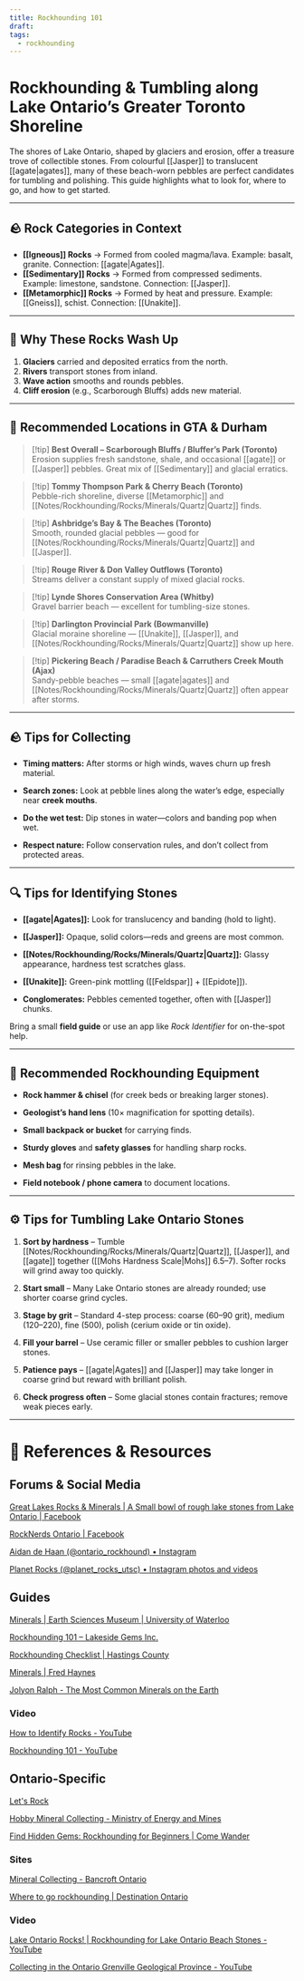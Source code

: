 ```yaml
---
title: Rockhounding 101
draft: 
tags:
  - rockhounding
---
```


# Rockhounding & Tumbling along Lake Ontario’s Greater Toronto Shoreline

The shores of Lake Ontario, shaped by glaciers and erosion, offer a treasure trove of collectible stones. From colourful [[Jasper]] to translucent [[agate|agates]], many of these beach-worn pebbles are perfect candidates for tumbling and polishing. This guide highlights what to look for, where to go, and how to get started.

---
## 🪨 Rock Categories in Context

- **[[Igneous]] Rocks** → Formed from cooled magma/lava. Example: basalt, granite. Connection: [[agate|Agates]].  
- **[[Sedimentary]] Rocks** → Formed from compressed sediments. Example: limestone, sandstone. Connection: [[Jasper]].  
- **[[Metamorphic]] Rocks** → Formed by heat and pressure. Example: [[Gneiss]], schist. Connection: [[Unakite]].  

---
## 🌊 Why These Rocks Wash Up

1. **Glaciers** carried and deposited erratics from the north.  
2. **Rivers** transport stones from inland.  
3. **Wave action** smooths and rounds pebbles.  
4. **Cliff erosion** (e.g., Scarborough Bluffs) adds new material.  

---
## 🧭 Recommended Locations in GTA & Durham

> [!tip] **Best Overall – Scarborough Bluffs / Bluffer’s Park (Toronto)**  
> Erosion supplies fresh sandstone, shale, and occasional [[agate]] or [[Jasper]] pebbles. Great mix of [[Sedimentary]] and glacial erratics.  

> [!tip] **Tommy Thompson Park & Cherry Beach (Toronto)**  
> Pebble-rich shoreline, diverse [[Metamorphic]] and [[Notes/Rockhounding/Rocks/Minerals/Quartz|Quartz]] finds.  

> [!tip] **Ashbridge’s Bay & The Beaches (Toronto)**  
> Smooth, rounded glacial pebbles — good for [[Notes/Rockhounding/Rocks/Minerals/Quartz|Quartz]] and [[Jasper]].  

> [!tip] **Rouge River & Don Valley Outflows (Toronto)**  
> Streams deliver a constant supply of mixed glacial rocks.  

> [!tip] **Lynde Shores Conservation Area (Whitby)**  
> Gravel barrier beach — excellent for tumbling-size stones.  

> [!tip] **Darlington Provincial Park (Bowmanville)**  
> Glacial moraine shoreline — [[Unakite]], [[Jasper]], and [[Notes/Rockhounding/Rocks/Minerals/Quartz|Quartz]] show up here.  

> [!tip] **Pickering Beach / Paradise Beach & Carruthers Creek Mouth (Ajax)**  
> Sandy-pebble beaches — small [[agate|agates]] and [[Notes/Rockhounding/Rocks/Minerals/Quartz|Quartz]] often appear after storms.  

---
## 🪨 Tips for Collecting

- **Timing matters:** After storms or high winds, waves churn up fresh material.
    
- **Search zones:** Look at pebble lines along the water’s edge, especially near **creek mouths**.
    
- **Do the wet test:** Dip stones in water—colors and banding pop when wet.
    
- **Respect nature:** Follow conservation rules, and don’t collect from protected areas.

---

## 🔍 Tips for Identifying Stones

- **[[agate|Agates]]:** Look for translucency and banding (hold to light).
    
- **[[Jasper]]:** Opaque, solid colors—reds and greens are most common.
    
- **[[Notes/Rockhounding/Rocks/Minerals/Quartz|Quartz]]:** Glassy appearance, hardness test scratches glass.
    
- **[[Unakite]]:** Green-pink mottling ([[Feldspar]] + [[Epidote]]).
    
- **Conglomerates:** Pebbles cemented together, often with [[Jasper]] chunks.

Bring a small **field guide** or use an app like _Rock Identifier_ for on-the-spot help.

---

## 🎒 Recommended Rockhounding Equipment

- **Rock hammer & chisel** (for creek beds or breaking larger stones).
    
- **Geologist’s hand lens** (10× magnification for spotting details).
    
- **Small backpack or bucket** for carrying finds.
    
- **Sturdy gloves** and **safety glasses** for handling sharp rocks.
    
- **Mesh bag** for rinsing pebbles in the lake.
    
- **Field notebook / phone camera** to document locations.

---

## ⚙️ Tips for Tumbling Lake Ontario Stones

1. **Sort by hardness** – Tumble [[Notes/Rockhounding/Rocks/Minerals/Quartz|Quartz]], [[Jasper]], and [[agate]] together ([[Mohs Hardness Scale|Mohs]] 6.5–7). Softer rocks will grind away too quickly.
    
2. **Start small** – Many Lake Ontario stones are already rounded; use shorter coarse grind cycles.
    
3. **Stage by grit** – Standard 4-step process: coarse (60–90 grit), medium (120–220), fine (500), polish (cerium oxide or tin oxide).
    
4. **Fill your barrel** – Use ceramic filler or smaller pebbles to cushion larger stones.
    
5. **Patience pays** – [[agate|Agates]] and [[Jasper]] may take longer in coarse grind but reward with brilliant polish.
    
6. **Check progress often** – Some glacial stones contain fractures; remove weak pieces early.

---

# 🔗 References & Resources 

## Forums & Social Media
[Great Lakes Rocks & Minerals \| A Small bowl of rough lake stones from Lake Ontario \| Facebook](https://www.facebook.com/groups/106675549490547/posts/2435959739895438/)

[RockNerds Ontario \| Facebook](https://www.facebook.com/groups/2374179776176676)

[Aidan de Haan (@ontario\_rockhound) • Instagram](https://www.instagram.com/ontario_rockhound/)

[Planet Rocks (@planet\_rocks\_utsc) • Instagram photos and videos](https://www.instagram.com/planet_rocks_utsc/)

## Guides
[Minerals \| Earth Sciences Museum \| University of Waterloo](https://uwaterloo.ca/earth-sciences-museum/educational-resources/minerals)

[Rockhounding 101 – Lakeside Gems Inc.](https://lakesidegems.com/blogs/news/rockhounding-101)

[Rockhounding Checklist | Hastings County](https://hastingscounty.com/adventures/rockhounding-checklist)

[Minerals \| Fred Haynes](https://fredmhaynes.com/category/minerals/)

[Jolyon Ralph - The Most Common Minerals on the Earth](https://www.mindat.org/a/common_minerals)

### Video
[How to Identify Rocks - YouTube](https://www.youtube.com/watch?v=cyBLmW5k06c&t=612s)

[Rockhounding 101 - YouTube](https://youtube.com/playlist?list=PLnFAl_1x4xMqxKk_ZuWNuCnyGc6UtuiPI&si=NQ9xauTyVt8WN91R)

## Ontario-Specific
[Let's Rock](https://planetrocks.utsc.utoronto.ca/index.html)

[Hobby Mineral Collecting - Ministry of Energy and Mines](https://www.geologyontario.mndm.gov.on.ca/mines/lands/policies/hobby_mineral_collecting_policy_e.html)

[Find Hidden Gems: Rockhounding for Beginners \| Come Wander](https://comewander.ca/story/find-hidden-gems-rockhounding-beginners)

### Sites
[Mineral Collecting - Bancroft Ontario](http://www.bancroftontario.com/rock-collecting-sites/)

[Where to go rockhounding \| Destination Ontario](https://www.destinationontario.com/en-ca/articles/rockhounding-ontario)

### Video

[Lake Ontario Rocks! \| Rockhounding for Lake Ontario Beach Stones - YouTube](https://www.youtube.com/watch?v=COgDojKiyjA)

[Collecting in the Ontario Grenville Geological Province - YouTube](https://www.youtube.com/watch?v=AhnF4zZQpcU)




